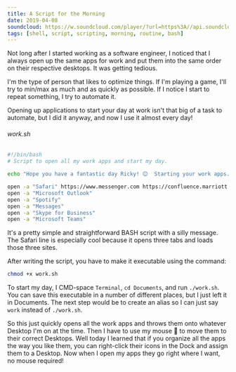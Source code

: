 ```yaml
---
title: A Script for the Morning
date: 2019-04-08
soundcloud: https://w.soundcloud.com/player/?url=https%3A//api.soundcloud.com/tracks/389104506&color=%23ff5500
tags: [shell, script, scripting, morning, routine, bash]
---
```


Not long after I started working as a software engineer, I noticed that I always open up the same apps for work and put them into the same order on their respective desktops. It was getting tedious.

I'm the type of person that likes to optimize things. If I'm playing a game, I'll try to min/max as much and as quickly as possible. If I notice I start to repeat something, I try to automate it. 

Opening up applications to start your day at work isn't that big of a task to automate, but I did it anyway, and now I use it almost every day!

###### work.sh
```bash
#!/bin/bash
# Script to open all my work apps and start my day.

echo "Hope you have a fantastic day Ricky! 😊  Starting your work apps..."

open -a "Safari" https://www.messenger.com https://confluence.marriott.com/#all-updates https://atlassian.marriott.com/secure/Dashboard.jspa
open -a "Microsoft Outlook"
open -a "Spotify"
open -a "Messages"
open -a "Skype for Business"
open -a "Microsoft Teams"
```

It's a pretty simple and straightforward BASH script with a silly message. The Safari line is especially cool because it opens three tabs and loads those three sites.

After writing the script, you have to make it executable using the command:
```bash
chmod +x work.sh
```

To start my day, I CMD-space `Terminal`, `cd Documents`, and run `./work.sh`. You can save this executable in a number of different places, but I just left it in Documents. The next step would be to create an alias so I can just say `work` instead of `./work.sh`.

So this just quickly opens all the work apps and throws them onto whatever Desktop I'm on at the time. Then I have to use my mouse 🤮 to move them to their correct Desktops. Well today I learned that if you organize all the apps the way you like them, you can right-click their icons in the Dock and assign them to a Desktop. Now when I open my apps they go right where I want, no mouse required!